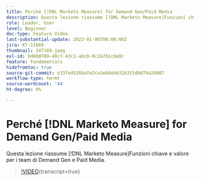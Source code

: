 ```yaml
---
title: Perché [!DNL Marketo Measure] for Demand Gen/Paid Media
description: Questa lezione riassume [!DNL Marketo Measure]Funzioni chiave e valore per i team di Demand Gen e Paid Media.
role: Leader, User
level: Beginner
doc-type: Feature Video
last-substantial-update: 2023-01-06T00:00:00Z
jira: KT-11669
thumbnail: 347169.jpeg
exl-id: bd6b0789-40c7-43c1-abc0-0c2a7b1cde8c
feature: Fundamentals
hidefromtoc: true
source-git-commit: e33fed526bafe2ca3eb8ebb31b315db079a2d887
workflow-type: tm+mt
source-wordcount: '44'
ht-degree: 0%

---
```


# Perché [!DNL Marketo Measure] for Demand Gen/Paid Media

Questa lezione riassume [!DNL Marketo Measure]Funzioni chiave e valore per i team di Demand Gen e Paid Media.

>[!VIDEO](https://video.tv.adobe.com/v/347169/?learn=on){transcript=true}

